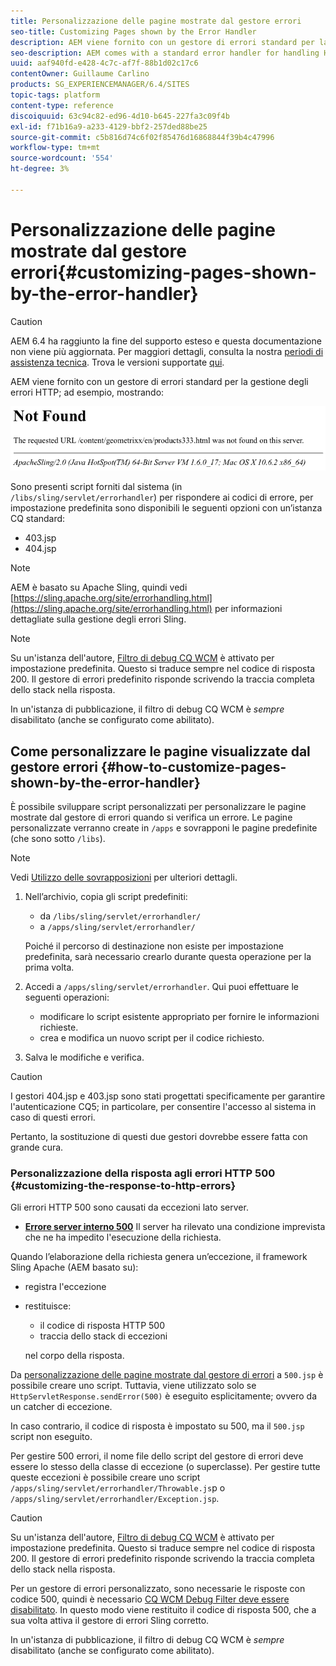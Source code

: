 ```yaml
---
title: Personalizzazione delle pagine mostrate dal gestore errori
seo-title: Customizing Pages shown by the Error Handler
description: AEM viene fornito con un gestore di errori standard per la gestione degli errori HTTP
seo-description: AEM comes with a standard error handler for handling HTTP errors
uuid: aaf940fd-e428-4c7c-af7f-88b1d02c17c6
contentOwner: Guillaume Carlino
products: SG_EXPERIENCEMANAGER/6.4/SITES
topic-tags: platform
content-type: reference
discoiquuid: 63c94c82-ed96-4d10-b645-227fa3c09f4b
exl-id: f71b16a9-a233-4129-bbf2-257ded88be25
source-git-commit: c5b816d74c6f02f85476d16868844f39b4c47996
workflow-type: tm+mt
source-wordcount: '554'
ht-degree: 3%

---
```


# Personalizzazione delle pagine mostrate dal gestore errori{#customizing-pages-shown-by-the-error-handler}

>[!CAUTION]
>
>AEM 6.4 ha raggiunto la fine del supporto esteso e questa documentazione non viene più aggiornata. Per maggiori dettagli, consulta la nostra [periodi di assistenza tecnica](https://helpx.adobe.com/it/support/programs/eol-matrix.html). Trova le versioni supportate [qui](https://experienceleague.adobe.com/docs/).

AEM viene fornito con un gestore di errori standard per la gestione degli errori HTTP; ad esempio, mostrando:

![chlimage_1-67](assets/chlimage_1-67.png)

Sono presenti script forniti dal sistema (in `/libs/sling/servlet/errorhandler`) per rispondere ai codici di errore, per impostazione predefinita sono disponibili le seguenti opzioni con un’istanza CQ standard:

* 403.jsp
* 404.jsp

>[!NOTE]
>
>AEM è basato su Apache Sling, quindi vedi [https://sling.apache.org/site/errorhandling.html](https://sling.apache.org/site/errorhandling.html) per informazioni dettagliate sulla gestione degli errori Sling.

>[!NOTE]
>
>Su un&#39;istanza dell&#39;autore, [Filtro di debug CQ WCM](/help/sites-deploying/osgi-configuration-settings.md) è attivato per impostazione predefinita. Questo si traduce sempre nel codice di risposta 200. Il gestore di errori predefinito risponde scrivendo la traccia completa dello stack nella risposta.
>
>In un&#39;istanza di pubblicazione, il filtro di debug CQ WCM è *sempre* disabilitato (anche se configurato come abilitato).

## Come personalizzare le pagine visualizzate dal gestore errori {#how-to-customize-pages-shown-by-the-error-handler}

È possibile sviluppare script personalizzati per personalizzare le pagine mostrate dal gestore di errori quando si verifica un errore. Le pagine personalizzate verranno create in `/apps` e sovrapponi le pagine predefinite (che sono sotto `/libs`).

>[!NOTE]
>
>Vedi [Utilizzo delle sovrapposizioni](/help/sites-developing/overlays.md) per ulteriori dettagli.

1. Nell’archivio, copia gli script predefiniti:

   * da `/libs/sling/servlet/errorhandler/`
   * a `/apps/sling/servlet/errorhandler/`

   Poiché il percorso di destinazione non esiste per impostazione predefinita, sarà necessario crearlo durante questa operazione per la prima volta.

1. Accedi a `/apps/sling/servlet/errorhandler`. Qui puoi effettuare le seguenti operazioni:

   * modificare lo script esistente appropriato per fornire le informazioni richieste.
   * crea e modifica un nuovo script per il codice richiesto.

1. Salva le modifiche e verifica.

>[!CAUTION]
>
>I gestori 404.jsp e 403.jsp sono stati progettati specificamente per garantire l&#39;autenticazione CQ5; in particolare, per consentire l&#39;accesso al sistema in caso di questi errori.
>
>Pertanto, la sostituzione di questi due gestori dovrebbe essere fatta con grande cura.

### Personalizzazione della risposta agli errori HTTP 500 {#customizing-the-response-to-http-errors}

Gli errori HTTP 500 sono causati da eccezioni lato server.

* **[Errore server interno 500](https://www.w3.org/Protocols/rfc2616/rfc2616-sec10.html)**
Il server ha rilevato una condizione imprevista che ne ha impedito l&#39;esecuzione della richiesta.

Quando l’elaborazione della richiesta genera un’eccezione, il framework Sling Apache (AEM basato su):

* registra l&#39;eccezione
* restituisce:

   * il codice di risposta HTTP 500
   * traccia dello stack di eccezioni

   nel corpo della risposta.

Da [personalizzazione delle pagine mostrate dal gestore di errori](#how-to-customize-pages-shown-by-the-error-handler) a `500.jsp` è possibile creare uno script. Tuttavia, viene utilizzato solo se `HttpServletResponse.sendError(500)` è eseguito esplicitamente; ovvero da un catcher di eccezione.

In caso contrario, il codice di risposta è impostato su 500, ma il `500.jsp` script non eseguito.

Per gestire 500 errori, il nome file dello script del gestore di errori deve essere lo stesso della classe di eccezione (o superclasse). Per gestire tutte queste eccezioni è possibile creare uno script `/apps/sling/servlet/errorhandler/Throwable.js`p o `/apps/sling/servlet/errorhandler/Exception.jsp`.

>[!CAUTION]
>
>Su un&#39;istanza dell&#39;autore, [Filtro di debug CQ WCM](/help/sites-deploying/osgi-configuration-settings.md) è attivato per impostazione predefinita. Questo si traduce sempre nel codice di risposta 200. Il gestore di errori predefinito risponde scrivendo la traccia completa dello stack nella risposta.
>
>Per un gestore di errori personalizzato, sono necessarie le risposte con codice 500, quindi è necessario [CQ WCM Debug Filter deve essere disabilitato](/help/sites-deploying/osgi-configuration-settings.md). In questo modo viene restituito il codice di risposta 500, che a sua volta attiva il gestore di errori Sling corretto.
>
>In un&#39;istanza di pubblicazione, il filtro di debug CQ WCM è *sempre* disabilitato (anche se configurato come abilitato).
